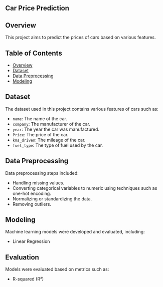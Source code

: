 ## Car Price Prediction

## Overview
This project aims to predict the prices of cars based on various features.

## Table of Contents
- [Overview](#overview)
- [Dataset](#dataset)
- [Data Preprocessing](#data-preprocessing)
- [Modeling](#modeling)

## Dataset
The dataset used in this project contains various features of cars such as:
- `name`: The name of the car.
- `company`: The manufacturer of the car.
- `year`: The year the car was manufactured.
- `Price`: The price of the car.
- `kms_driven`: The mileage of the car.
- `fuel_type`: The type of fuel used by the car.



## Data Preprocessing
Data preprocessing steps included:
- Handling missing values.
- Converting categorical variables to numeric using techniques such as one-hot encoding.
- Normalizing or standardizing the data.
- Removing outliers.

## Modeling
Machine learning models were developed and evaluated, including:
 - Linear Regression

## Evaluation
Models were evaluated based on metrics such as:
- R-squared (R²)
